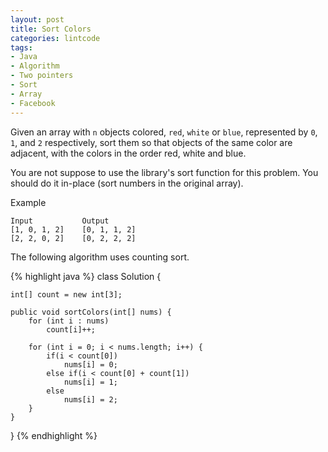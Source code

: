 ```yaml
---
layout: post
title: Sort Colors
categories: lintcode
tags:
- Java
- Algorithm
- Two pointers
- Sort
- Array
- Facebook
---
```


Given an array with `n` objects colored, `red`, `white` or `blue`, represented by `0`, `1`, and `2` respectively, sort them so that objects of the same color are adjacent, with the colors in the order red, white and blue.

You are not suppose to use the library's sort function for this problem.  You should do it in-place (sort numbers in the original array).

Example

```
Input           Output
[1, 0, 1, 2]    [0, 1, 1, 2]
[2, 2, 0, 2]    [0, 2, 2, 2]
```

The following algorithm uses counting sort.

{% highlight java %}
class Solution {
    
    int[] count = new int[3];
    
    public void sortColors(int[] nums) {
        for (int i : nums)
            count[i]++;
        
        for (int i = 0; i < nums.length; i++) {
            if(i < count[0])
                nums[i] = 0;
            else if(i < count[0] + count[1])
                nums[i] = 1;
            else
                nums[i] = 2;
        }
    }
}
{% endhighlight %}